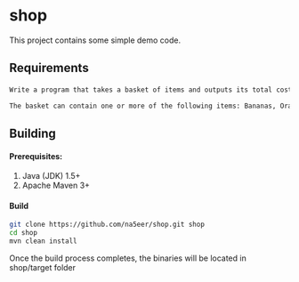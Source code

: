 # shop

This project contains some simple demo code.


## Requirements

####
```sh
Write a program that takes a basket of items and outputs its total cost.

The basket can contain one or more of the following items: Bananas, Oranges, Apples, Lemons, Peaches
```



## Building

#### Prerequisites:
 1. Java (JDK) 1.5+
 2. Apache Maven 3+

#### Build
```sh
git clone https://github.com/na5eer/shop.git shop
cd shop
mvn clean install
```
Once the build process completes, the binaries will be located in shop/target folder